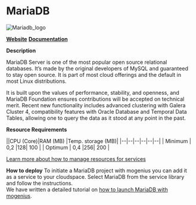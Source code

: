﻿---
sidebar_position: 18
---

# MariaDB

![Mariadb_logo](https://api.mogenius.com/file/id/73b8a303-30b6-42c8-9797-054eea5a50d7)

**[Website](https://mariadb.org)**
**[Documentation](https://mariadb.org/documentation/)**

**Description**

MariaDB Server is one of the most popular open source relational databases. It’s made by the original developers of MySQL and guaranteed to stay open source. It is part of most cloud offerings and the default in most Linux distributions.

It is built upon the values of performance, stability, and openness, and MariaDB Foundation ensures contributions will be accepted on technical merit. Recent new functionality includes advanced clustering with Galera Cluster 4, compatibility features with Oracle Database and Temporal Data Tables, allowing one to query the data as it stood at any point in the past.

**Resource Requirements**

||CPU (Core)|RAM (MB)  |Temp. storage (MB)|
|--|--|--|--|--|--|
| Minimum | 0,2 |128| 100 |
| Optimum | 0,4 |256| 200 |

[Learn more about how to manage resources for services](https://docs.mogenius.com/#)

**How to deploy**
To initiate a MariaDB project with mogenius you can add it as a service to your cloudspace. Select MariaDB from the service library and follow the instructions.  
We have written a detailed tutorial on [how to launch MariaDB with mogenius](https://docs.mogenius.com/#).

